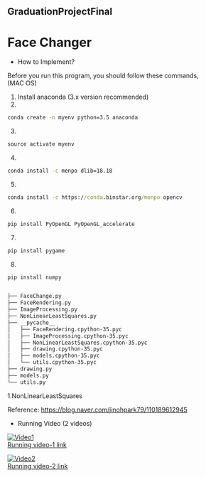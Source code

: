 ## GraduationProjectFinal

# Face Changer


* How to Implement?

Before you run this program, you should follow these commands,<br>
(MAC OS)

1. Install anaconda (3.x version recommended)
2. 
```cmd
conda create -n myenv python=3.5 anaconda
```
3.
```cmd
source activate myenv
```
4.
```cmd
conda install -c menpo dlib=18.18
```
5.
```cmd
conda install -c https://conda.binstar.org/menpo opencv
```
6.
```cmd
pip install PyOpenGL PyOpenGL_accelerate
```
7.
```cmd
pip install pygame
```
8.
```cmd
pip install numpy
```


```bash

├── FaceChange.py
├── FaceRendering.py
├── ImageProcessing.py
├── NonLinearLeastSquares.py
├── __pycache__
│   ├── FaceRendering.cpython-35.pyc
│   ├── ImageProcessing.cpython-35.pyc
│   ├── NonLinearLeastSquares.cpython-35.pyc
│   ├── drawing.cpython-35.pyc
│   ├── models.cpython-35.pyc
│   └── utils.cpython-35.pyc
├── drawing.py
├── models.py
└── utils.py

```

1.NonLinearLeastSquares


Reference: https://blog.naver.com/jinohpark79/110189612945

* Running Video (2 videos)


[![Video1](http://img.youtube.com/vi/lSGR9kg8rD4/0.jpg)](https://youtu.be/lSGR9kg8rD4?t=0s)<br>
[Running video-1 link](https://youtu.be/lSGR9kg8rD4)<br>

[![Video2](http://img.youtube.com/vi/45nat4zeZWM/0.jpg)](https://youtu.be/45nat4zeZWM?t=0s)<br>
[Running video-2 link](https://youtu.be/45nat4zeZWM)<br>


